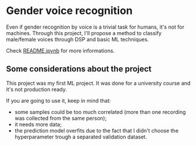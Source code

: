 # Gender voice recognition
Even if gender recognition by voice is a trivial task for humans, it's not for machines.
Through this project, I'll propose a method to classify male/female voices through DSP and basic ML techniques.

Check [README.ipynb](README.ipynb) for more informations.

## Some considerations about the project
This project was my first ML project. It was done for a university course and it's not production ready.

If you are going to use it, keep in mind that:
* some samples could be too much correlated (more than one recording was collected from the same person);
* it needs more data;
* the prediction model overfits due to the fact that I didn't choose the hyperparameter trough a separated validation dataset.
